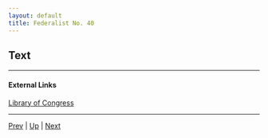 ```yaml
---
layout: default
title: Federalist No. 40
---
```


## Text

---
#### External Links
[Library of Congress]()

---

[Prev](39.md) | [Up](README.md) | [Next](41.md)
